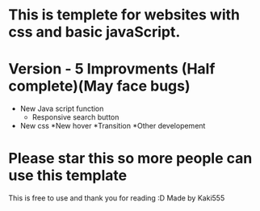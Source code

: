 # This is templete for websites with css and basic javaScript.
# Version - 5 Improvments (Half complete)(May face bugs)
* New Java script function
  * Responsive search button
* New css
   *New hover
   *Transition
   *Other developement
# Please star this so more people can use this template

This is free to use and thank you for reading :D
Made by Kaki555
